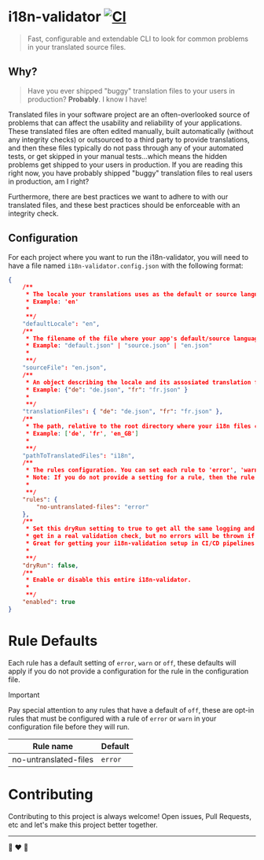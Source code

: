 # i18n-validator [![CI](https://github.com/radiovisual/i18n-validator/actions/workflows/ci.yml/badge.svg)](https://github.com/radiovisual/i18n-validator/actions/workflows/ci.yml)

> Fast, configurable and extendable CLI to look for common problems in your translated source files.

## Why?

> Have you ever shipped "buggy" translation files to your users in production? **Probably**. I know I have!

Translated files in your software project are an often-overlooked source of problems that can affect the usability and reliability of your applications. These translated files are often edited manually, built automatically (without any integrity checks) or outsourced to a third party to provide translations, and then these files typically do not pass through any of your automated tests, or get skipped in your manual tests...which means the hidden problems get shipped to your users in production. If you are reading this right now, you have probably shipped "buggy" translation files to real users in production, am I right?

Furthermore, there are best practices we want to adhere to with our translated files, and these best practices should be enforceable with an integrity check.

## Configuration

For each project where you want to run the i18n-validator, you will need to have a file named `i18n-validator.config.json` with the following format:

```json
{
	/**
	 * The locale your translations uses as the default or source language.
	 * Example: 'en'
	 *
	 **/
	"defaultLocale": "en",
	/**
	 * The filename of the file where your app's default/source language is defined.
	 * Example: "default.json" | "source.json" | "en.json"
	 *
	 **/
	"sourceFile": "en.json",
	/**
	 * An object describing the locale and its assosiated translation file name;
	 * Example: {"de": "de.json", "fr": "fr.json" }
	 *
	 **/
	"translationFiles": { "de": "de.json", "fr": "fr.json" },
	/**
	 * The path, relative to the root directory where your i18n files can be located.
	 * Example: ['de', 'fr', 'en_GB']
	 *
	 **/
	"pathToTranslatedFiles": "i18n",
	/**
	 * The rules configuration. You can set each rule to 'error', 'warn' or 'off'
	 * Note: If you do not provide a setting for a rule, then the rule's default setting will apply.
	 *
	 **/
	"rules": {
		"no-untranslated-files": "error"
	},
	/**
	 * Set this dryRun setting to true to get all the same logging and reporting you would
	 * get in a real validation check, but no errors will be thrown if errors are found.
	 * Great for getting your i18n-validation setup in CI/CD pipelines without breaking your builds.
	 *
	 **/
	"dryRun": false,
	/**
	 * Enable or disable this entire i18n-validator.
	 *
	 **/
	"enabled": true
}
```

# Rule Defaults

Each rule has a default setting of `error`, `warn` or `off`, these defaults will apply if you do not provide a configuration for the rule in the configuration file.

> [!IMPORTANT]
> Pay special attention to any rules that have a default of `off`, these are opt-in rules that must be configured with a rule of `error` or `warn` in your configuration file before they will run.

| Rule name             | Default |
| --------------------- | ------- |
| no-untranslated-files | `error` |

# Contributing

Contributing to this project is always welcome! Open issues, Pull Requests, etc and let's make this project better together.

---

:rainbow: :heart: :hamburger:
